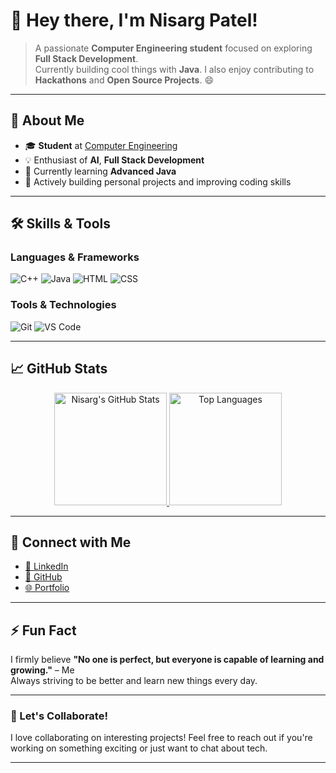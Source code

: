 # 👋 Hey there, I'm **Nisarg Patel**!

> A passionate **Computer Engineering student** focused on exploring **Full Stack Development**.  
> Currently building cool things with **Java**. I also enjoy contributing to **Hackathons** and **Open Source Projects**. 😄

---

## 🚀 **About Me**
- 🎓 **Student** at [Computer Engineering](https://www.linkedin.com/school/xyz-university/)
- 💡 Enthusiast of **AI**, **Full Stack Development**
- 📝 Currently learning **Advanced Java**
- 🌱 Actively building personal projects and improving coding skills

---

## 🛠️ **Skills & Tools**

### Languages & Frameworks
![C++](https://img.shields.io/badge/-C++-00599C?logo=c%2B%2B&logoColor=white)
![Java](https://img.shields.io/badge/-Java-ED8B00?logo=java&logoColor=white)
![HTML](https://img.shields.io/badge/-HTML-E34F26?logo=html5&logoColor=white)
![CSS](https://img.shields.io/badge/-CSS-1572B6?logo=css3&logoColor=white)

### Tools & Technologies
![Git](https://img.shields.io/badge/-Git-F05032?logo=git&logoColor=white)
![VS Code](https://img.shields.io/badge/-VS%20Code-007ACC?logo=visualstudiocode&logoColor=white)

---

## 📈 **GitHub Stats**  
<div align="center">
  <a href="https://github.com/NISARG2206">
    <img height="180em" src="https://github-readme-stats.vercel.app/api?username=NISARG2206&show_icons=true&theme=radical&count_private=true" alt="Nisarg's GitHub Stats" />
  </a>
  
  <a href="https://github.com/NISARG2206">
    <img height="180em" src="https://github-readme-stats.vercel.app/api/top-langs/?username=NISARG2206&layout=compact&theme=radical" alt="Top Languages" />
  </a>
</div>

---



## 🔗 **Connect with Me**
- [💼 LinkedIn](https://www.linkedin.com/in/nisarg-patel-682a182b5)
- [🐙 GitHub](https://github.com/NISARG2206)
- [🌐 Portfolio](https://nisarg2206.github.io)

---

## ⚡ **Fun Fact**
I firmly believe **"No one is perfect, but everyone is capable of learning and growing."** – Me  
Always striving to be better and learn new things every day.

---

### 🤝 Let's Collaborate!
I love collaborating on interesting projects! Feel free to reach out if you're working on something exciting or just want to chat about tech.

---

<!---
NISARG2206/NISARG2206 is a ✨ special ✨ repository because its `README.md` (this file) appears on your GitHub profile.
You can click the Preview link to take a look at your changes.
--->
